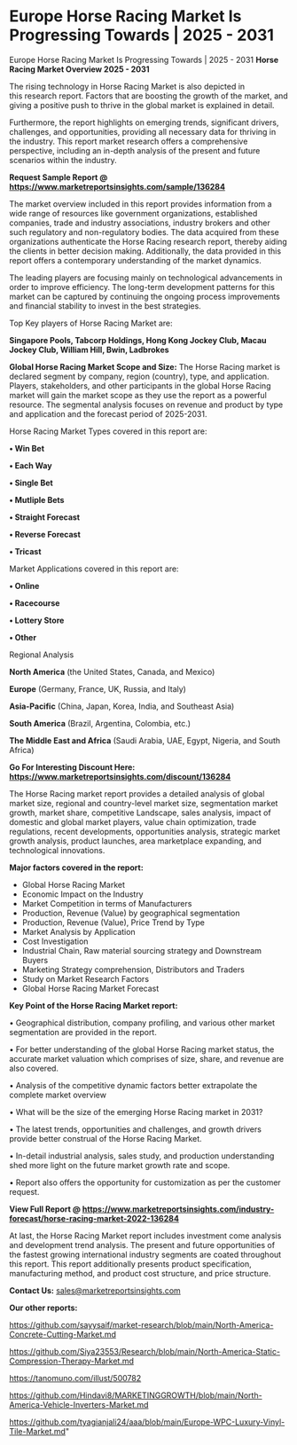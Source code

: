 # Europe Horse Racing Market Is Progressing Towards | 2025 - 2031
Europe Horse Racing Market Is Progressing Towards | 2025 - 2031
<Strong> Horse Racing Market Overview 2025 - 2031</strong>

The rising technology in Horse Racing Market is also depicted in this research report. Factors that are boosting the growth of the market, and giving a positive push to thrive in the global market is explained in detail.

Furthermore, the report highlights on emerging trends, significant drivers, challenges, and opportunities, providing all necessary data for thriving in the industry. This report market research offers a comprehensive perspective, including an in-depth analysis of the present and future scenarios within the industry.

<strong>Request Sample Report @ <a href=https://www.marketreportsinsights.com/sample/136284>https://www.marketreportsinsights.com/sample/136284</a></strong>

The market overview included in this report provides information from a wide range of resources like government organizations, established companies, trade and industry associations, industry brokers and other such regulatory and non-regulatory bodies. The data acquired from these organizations authenticate the Horse Racing research report, thereby aiding the clients in better decision making. Additionally, the data provided in this report offers a contemporary understanding of the market dynamics.

The leading players are focusing mainly on technological advancements in order to improve efficiency. The long-term development patterns for this market can be captured by continuing the ongoing process improvements and financial stability to invest in the best strategies.

Top Key players of Horse Racing Market are:

<strong>Singapore Pools, Tabcorp Holdings, Hong Kong Jockey Club, Macau Jockey Club, William Hill, Bwin, Ladbrokes</strong>

<strong><b>Global Horse Racing Market Scope and Size:</b></strong>
The Horse Racing market is declared segment by company, region (country), type, and application. Players, stakeholders, and other participants in the global Horse Racing market will gain the market scope as they use the report as a powerful resource. The segmental analysis focuses on revenue and product by type and application and the forecast period of 2025-2031.

Horse Racing Market Types covered in this report are:

<strong>• Win Bet

• Each Way

• Single Bet

• Mutliple Bets

• Straight Forecast

• Reverse Forecast

• Tricast</strong>

Market Applications covered in this report are:

<strong>• Online

• Racecourse

• Lottery Store

• Other</strong> 

Regional Analysis

<strong>North America</strong> (the United States, Canada, and Mexico)

<strong>Europe</strong> (Germany, France, UK, Russia, and Italy)

<strong>Asia-Pacific</strong> (China, Japan, Korea, India, and Southeast Asia)

<strong>South America</strong> (Brazil, Argentina, Colombia, etc.)

<strong>The Middle East and Africa</strong> (Saudi Arabia, UAE, Egypt, Nigeria, and South Africa)

<strong>Go For Interesting Discount Here: <a href=https://www.marketreportsinsights.com/discount/136284>https://www.marketreportsinsights.com/discount/136284</a></strong>

The Horse Racing market report provides a detailed analysis of global market size, regional and country-level market size, segmentation market growth, market share, competitive Landscape, sales analysis, impact of domestic and global market players, value chain optimization, trade regulations, recent developments, opportunities analysis, strategic market growth analysis, product launches, area marketplace expanding, and technological innovations.

<strong><b>Major factors covered in the report:</b></strong>
<ul>
  <li>Global Horse Racing Market </li>
  <li>Economic Impact on the Industry</li>
  <li>Market Competition in terms of Manufacturers</li>
  <li>Production, Revenue (Value) by geographical segmentation</li>
  <li>Production, Revenue (Value), Price Trend by Type</li>
  <li>Market Analysis by Application</li>
  <li>Cost Investigation</li>
  <li>Industrial Chain, Raw material sourcing strategy and Downstream Buyers</li>
  <li>Marketing Strategy comprehension, Distributors and Traders</li>
  <li>Study on Market Research Factors</li>
  <li>Global Horse Racing Market Forecast</li>
</ul>

<strong><b>Key Point of the Horse Racing Market report:</b></strong>

• Geographical distribution, company profiling, and various other market segmentation are provided in the report.

• For better understanding of the global Horse Racing market status, the accurate market valuation which comprises of size, share, and revenue are also covered.

• Analysis of the competitive dynamic factors better extrapolate the complete market overview

• What will be the size of the emerging Horse Racing market in 2031?

• The latest trends, opportunities and challenges, and growth drivers provide better construal of the Horse Racing Market.

• In-detail industrial analysis, sales study, and production understanding shed more light on the future market growth rate and scope.

• Report also offers the opportunity for customization as per the customer request.

<strong><b>View Full Report @ <a href=https://www.marketreportsinsights.com/industry-forecast/horse-racing-market-2022-136284>https://www.marketreportsinsights.com/industry-forecast/horse-racing-market-2022-136284</a></b></strong>


At last, the Horse Racing Market report includes investment come analysis and development trend analysis. The present and future opportunities of the fastest growing international industry segments are coated throughout this report. This report additionally presents product specification, manufacturing method, and product cost structure, and price structure.

<strong>Contact Us:</strong>
sales@marketreportsinsights.com

<strong>Our other reports:</strong>

<a href=https://github.com/sayysaif/market-research/blob/main/North-America-Concrete-Cutting-Market.md>https://github.com/sayysaif/market-research/blob/main/North-America-Concrete-Cutting-Market.md</a>

<a href=https://github.com/Siya23553/Research/blob/main/North-America-Static-Compression-Therapy-Market.md>https://github.com/Siya23553/Research/blob/main/North-America-Static-Compression-Therapy-Market.md</a>

<a href=https://tanomuno.com/illust/500782>https://tanomuno.com/illust/500782</a>

<a href=https://github.com/Hindavi8/MARKETINGGROWTH/blob/main/North-America-Vehicle-Inverters-Market.md>https://github.com/Hindavi8/MARKETINGGROWTH/blob/main/North-America-Vehicle-Inverters-Market.md</a>

<a href=https://github.com/tyagianjali24/aaa/blob/main/Europe-WPC-Luxury-Vinyl-Tile-Market.md>https://github.com/tyagianjali24/aaa/blob/main/Europe-WPC-Luxury-Vinyl-Tile-Market.md</a>"
